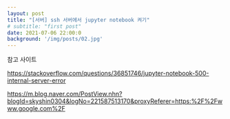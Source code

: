 ```yaml
---
layout: post
title: "[서버] ssh 서버에서 jupyter notebook 켜기"
# subtitle: "first post"
date: 2021-07-06 22:00:0
background: '/img/posts/02.jpg'
---
```

참고 사이트


https://stackoverflow.com/questions/36851746/jupyter-notebook-500-internal-server-error



https://m.blog.naver.com/PostView.nhn?blogId=skyshin0304&logNo=221587513170&proxyReferer=https:%2F%2Fwww.google.com%2F